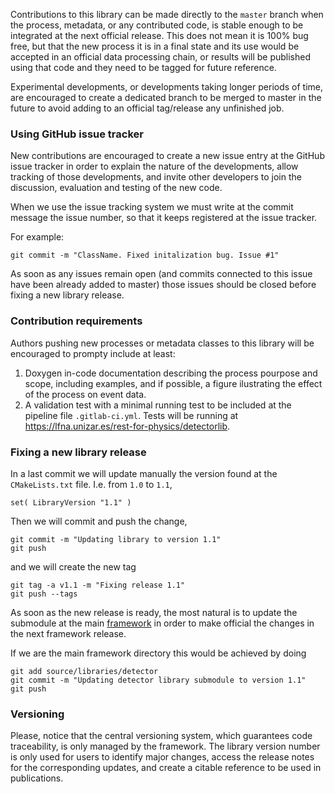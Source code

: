 Contributions to this library can be made directly to the `master` branch when the process, metadata, or any contributed code, is stable enough to be integrated at the next official release. This does not mean it is 100% bug free, but that the new process it is in a final state and its use would be accepted in an official data processing chain, or results will be published using that code and they need to be tagged for future reference.

Experimental developments, or developments taking longer periods of time, are encouraged to create a dedicated branch to be merged to master in the future to avoid adding to an official tag/release any unfinished job.

### Using GitHub issue tracker

New contributions are encouraged to create a new issue entry at the GitHub issue tracker in order to explain the nature of the developments, allow tracking of those developments, and invite other developers to join the discussion, evaluation and testing of the new code.

When we use the issue tracking system we must write at the commit message the issue number, so that it keeps registered at the issue tracker.

For example:

```
git commit -m "ClassName. Fixed initalization bug. Issue #1"
```

As soon as any issues remain open (and commits connected to this issue have been already added to master) those issues should be closed before fixing a new library release.

### Contribution requirements

Authors pushing new processes or metadata classes to this library will be encouraged to prompty include at least:

1. Doxygen in-code documentation describing the process pourpose and scope, including examples, and if possible, a figure ilustrating the effect of the process on event data.
2. A validation test with a minimal running test to be included at the pipeline file `.gitlab-ci.yml`. Tests will be running at https://lfna.unizar.es/rest-for-physics/detectorlib.

### Fixing a new library release

In a last commit we will update manually the version found at the `CMakeLists.txt` file. I.e. from `1.0` to `1.1`,

```
set( LibraryVersion "1.1" )
```

Then we will commit and push the change,

```
git commit -m "Updating library to version 1.1"
git push
```

and we will create the new tag

```
git tag -a v1.1 -m "Fixing release 1.1"
git push --tags
```

As soon as the new release is ready, the most natural is to update the submodule at the main [framework](https://github.com/rest-for-physics/framework) in order to make official the changes in the next framework release.

If we are the main framework directory this would be achieved by doing

```
git add source/libraries/detector
git commit -m "Updating detector library submodule to version 1.1"
git push
```

### Versioning

Please, notice that the central versioning system, which guarantees code traceability, is only managed by the framework. The library version number is only used for users to identify major changes, access the release notes for the corresponding updates, and create a citable reference to be used in publications.
